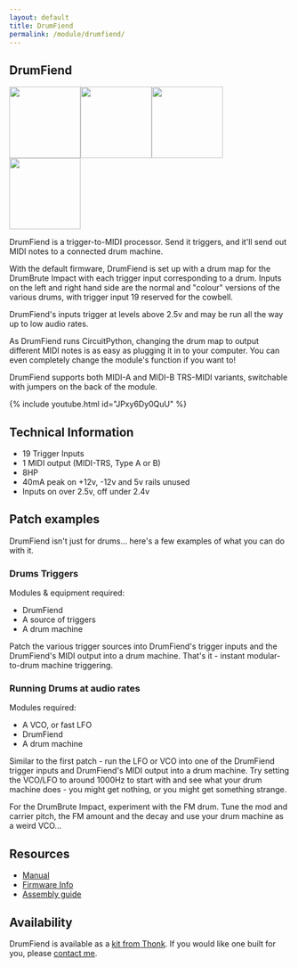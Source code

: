 ```yaml
---
layout: default
title: DrumFiend
permalink: /module/drumfiend/
---
```


## DrumFiend

<a href="../../images/drumfiend/drumfiend-front.jpg" target="_blank"><img src="../../images/drumfiend/drumfiend-front-thumb.jpg" height="128" width="128" /></a><a href="../../images/drumfiend/drumfiend-side.jpg" target="_blank"><img src="../../images/drumfiend/drumfiend-side-thumb.jpg" height="128" width="128" /></a><a href="../../images/drumfiend/drumfiend-rear.jpg" target="_blank"><img src="../../images/drumfiend/drumfiend-rear-thumb.jpg" height="128" width="128" /></a><a href="../../images/drumfiend/drumfiend-pcbs.jpg" target="_blank"><img src="../../images/drumfiend/drumfiend-pcbs-thumb.jpg" height="128" width="128" /></a>

DrumFiend is a trigger-to-MIDI processor. Send it triggers, and it'll send out MIDI notes to a connected drum machine.

With the default firmware, DrumFiend is set up with a drum map for the DrumBrute Impact with each trigger input corresponding to a drum. Inputs on the left and right hand side are the normal and "colour" versions of the various drums, with trigger input 19 reserved for the cowbell.

DrumFiend's inputs trigger at levels above 2.5v and may be run all the way up to low audio rates.

As DrumFiend runs CircuitPython, changing the drum map to output different MIDI notes is as easy as plugging it in to your computer. You can even completely change the module's function if you want to!

DrumFiend supports both MIDI-A and MIDI-B TRS-MIDI variants, switchable with jumpers on the back of the module.

{% include youtube.html id="JPxy6Dy0QuU" %}

## Technical Information

- 19 Trigger Inputs
- 1 MIDI output (MIDI-TRS, Type A or B)
- 8HP
- 40mA peak on +12v, -12v and 5v rails unused
- Inputs on over 2.5v, off under 2.4v

## Patch examples

DrumFiend isn't just for drums... here's a few examples of what you can do with it.

### Drums Triggers

Modules & equipment required:

- DrumFiend
- A source of triggers
- A drum machine

Patch the various trigger sources into DrumFiend's trigger inputs and the DrumFiend's MIDI output into a drum machine. That's it - instant modular-to-drum machine triggering.

### Running Drums at audio rates

Modules required:

- A VCO, or fast LFO
- DrumFiend
- A drum machine

Similar to the first patch - run the LFO or VCO into one of the DrumFiend trigger inputs and DrumFiend's MIDI output into a drum machine. Try setting the VCO/LFO to around 1000Hz to start with and see what your drum machine does - you might get nothing, or you might get something strange.

For the DrumBrute Impact, experiment with the FM drum. Tune the mod and carrier pitch, the FM amount and the decay and use your drum machine as a weird VCO...

## Resources

- [Manual](https://github.com/tpcarlson/synth-diy/blob/main/drumfiend/MANUAL.md)
- [Firmware Info](https://github.com/tpcarlson/synth-diy/blob/main/drumfiend/FIRMWARE.md)
- [Assembly guide](https://github.com/tpcarlson/synth-diy/blob/main/drumfiend/ASSEMBLY.md)

## Availability

DrumFiend is available as a [kit from Thonk](https://www.thonk.co.uk/shop/TBC/). If you would like one built for you, please <a href="../../contact/">contact me</a>.